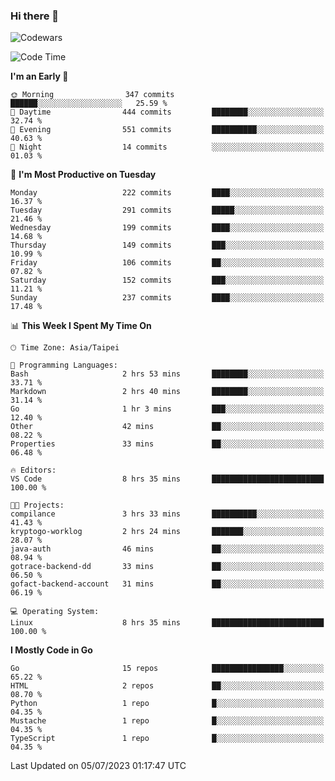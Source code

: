 ### Hi there 👋

![Codewars](https://www.codewars.com/users/omegaatt36/badges/small)

<!--START_SECTION:waka-->
![Code Time](http://img.shields.io/badge/Code%20Time-1%2C230%20hrs%2053%20mins-blue)

**I'm an Early 🐤** 

```text
🌞 Morning                347 commits         ██████░░░░░░░░░░░░░░░░░░░   25.59 % 
🌆 Daytime                444 commits         ████████░░░░░░░░░░░░░░░░░   32.74 % 
🌃 Evening                551 commits         ██████████░░░░░░░░░░░░░░░   40.63 % 
🌙 Night                  14 commits          ░░░░░░░░░░░░░░░░░░░░░░░░░   01.03 % 
```
📅 **I'm Most Productive on Tuesday** 

```text
Monday                   222 commits         ████░░░░░░░░░░░░░░░░░░░░░   16.37 % 
Tuesday                  291 commits         █████░░░░░░░░░░░░░░░░░░░░   21.46 % 
Wednesday                199 commits         ████░░░░░░░░░░░░░░░░░░░░░   14.68 % 
Thursday                 149 commits         ███░░░░░░░░░░░░░░░░░░░░░░   10.99 % 
Friday                   106 commits         ██░░░░░░░░░░░░░░░░░░░░░░░   07.82 % 
Saturday                 152 commits         ███░░░░░░░░░░░░░░░░░░░░░░   11.21 % 
Sunday                   237 commits         ████░░░░░░░░░░░░░░░░░░░░░   17.48 % 
```


📊 **This Week I Spent My Time On** 

```text
🕑︎ Time Zone: Asia/Taipei

💬 Programming Languages: 
Bash                     2 hrs 53 mins       ████████░░░░░░░░░░░░░░░░░   33.71 % 
Markdown                 2 hrs 40 mins       ████████░░░░░░░░░░░░░░░░░   31.14 % 
Go                       1 hr 3 mins         ███░░░░░░░░░░░░░░░░░░░░░░   12.40 % 
Other                    42 mins             ██░░░░░░░░░░░░░░░░░░░░░░░   08.22 % 
Properties               33 mins             ██░░░░░░░░░░░░░░░░░░░░░░░   06.48 % 

🔥 Editors: 
VS Code                  8 hrs 35 mins       █████████████████████████   100.00 % 

🐱‍💻 Projects: 
compilance               3 hrs 33 mins       ██████████░░░░░░░░░░░░░░░   41.43 % 
kryptogo-worklog         2 hrs 24 mins       ███████░░░░░░░░░░░░░░░░░░   28.07 % 
java-auth                46 mins             ██░░░░░░░░░░░░░░░░░░░░░░░   08.94 % 
gotrace-backend-dd       33 mins             ██░░░░░░░░░░░░░░░░░░░░░░░   06.50 % 
gofact-backend-account   31 mins             ██░░░░░░░░░░░░░░░░░░░░░░░   06.19 % 

💻 Operating System: 
Linux                    8 hrs 35 mins       █████████████████████████   100.00 % 
```

**I Mostly Code in Go** 

```text
Go                       15 repos            ████████████████░░░░░░░░░   65.22 % 
HTML                     2 repos             ██░░░░░░░░░░░░░░░░░░░░░░░   08.70 % 
Python                   1 repo              █░░░░░░░░░░░░░░░░░░░░░░░░   04.35 % 
Mustache                 1 repo              █░░░░░░░░░░░░░░░░░░░░░░░░   04.35 % 
TypeScript               1 repo              █░░░░░░░░░░░░░░░░░░░░░░░░   04.35 % 
```




 Last Updated on 05/07/2023 01:17:47 UTC
<!--END_SECTION:waka-->

<!--
**omegaatt36/omegaatt36** is a ✨ _special_ ✨ repository because its `README.md` (this file) appears on your GitHub profile.

Here are some ideas to get you started:

- 🔭 I’m currently working on ...
- 🌱 I’m currently learning ...
- 👯 I’m looking to collaborate on ...
- 🤔 I’m looking for help with ...
- 💬 Ask me about ...
- 📫 How to reach me: ...
- 😄 Pronouns: ...
- ⚡ Fun fact: ...
-->

